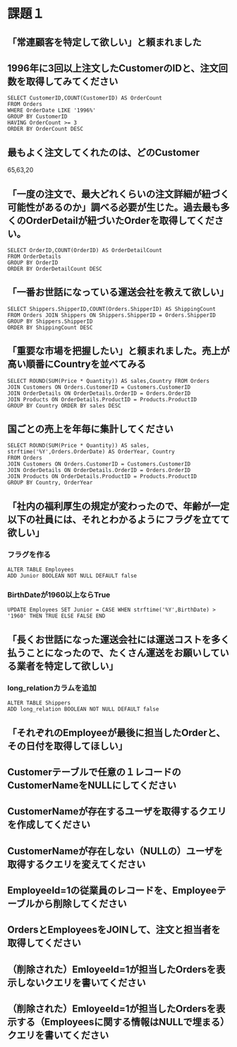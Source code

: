 # 課題１

## 「常連顧客を特定して欲しい」と頼まれました
## 1996年に3回以上注文したCustomerのIDと、注文回数を取得してみてください

```
SELECT CustomerID,COUNT(CustomerID) AS OrderCount
FROM Orders
WHERE OrderDate LIKE '1996%'
GROUP BY CustomerID
HAVING OrderCount >= 3
ORDER BY OrderCount DESC
```

## 最もよく注文してくれたのは、どのCustomer
65,63,20
## 「一度の注文で、最大どれくらいの注文詳細が紐づく可能性があるのか」調べる必要が生じた。過去最も多くのOrderDetailが紐づいたOrderを取得してください。

```
SELECT OrderID,COUNT(OrderID) AS OrderDetailCount
FROM OrderDetails
GROUP BY OrderID
ORDER BY OrderDetailCount DESC
```

## 「一番お世話になっている運送会社を教えて欲しい」

```
SELECT Shippers.ShipperID,COUNT(Orders.ShipperID) AS ShippingCount 
FROM Orders JOIN Shippers ON Shippers.ShipperID = Orders.ShipperID
GROUP BY Shippers.ShipperID
ORDER BY ShippingCount DESC
```

## 「重要な市場を把握したい」と頼まれました。売上が高い順番にCountryを並べてみる

```
SELECT ROUND(SUM(Price * Quantity)) AS sales,Country FROM Orders 
JOIN Customers ON Orders.CustomerID = Customers.CustomerID
JOIN OrderDetails ON OrderDetails.OrderID = Orders.OrderID
JOIN Products ON OrderDetails.ProductID = Products.ProductID
GROUP BY Country ORDER BY sales DESC
```
## 国ごとの売上を年毎に集計してください

```
SELECT ROUND(SUM(Price * Quantity)) AS sales, strftime('%Y',Orders.OrderDate) AS OrderYear, Country 
FROM Orders 
JOIN Customers ON Orders.CustomerID = Customers.CustomerID
JOIN OrderDetails ON OrderDetails.OrderID = Orders.OrderID
JOIN Products ON OrderDetails.ProductID = Products.ProductID
GROUP BY Country, OrderYear
```

## 「社内の福利厚生の規定が変わったので、年齢が一定以下の社員には、それとわかるようにフラグを立てて欲しい」

### フラグを作る
```
ALTER TABLE Employees
ADD Junior BOOLEAN NOT NULL DEFAULT false
```

### BirthDateが1960以上ならTrue

```
UPDATE Employees SET Junior = CASE WHEN strftime('%Y',BirthDate) > '1960' THEN TRUE ELSE FALSE END
```

## 「長くお世話になった運送会社には運送コストを多く払うことになったので、たくさん運送をお願いしている業者を特定して欲しい」

### long_relationカラムを追加

```
ALTER TABLE Shippers
ADD long_relation BOOLEAN NOT NULL DEFAULT false
```

### 

## 「それぞれのEmployeeが最後に担当したOrderと、その日付を取得してほしい」

## Customerテーブルで任意の１レコードのCustomerNameをNULLにしてください

## CustomerNameが存在するユーザを取得するクエリを作成してください

## CustomerNameが存在しない（NULLの）ユーザを取得するクエリを変えてください

## EmployeeId=1の従業員のレコードを、Employeeテーブルから削除してください

## OrdersとEmployeesをJOINして、注文と担当者を取得してください

## （削除された）EmloyeeId=1が担当したOrdersを表示しないクエリを書いてください

## （削除された）EmloyeeId=1が担当したOrdersを表示する（Employeesに関する情報はNULLで埋まる）クエリを書いてください